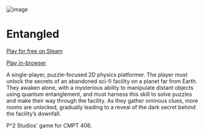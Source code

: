 ![image](https://user-images.githubusercontent.com/13753615/159175191-f140b8e3-0dbe-4344-bb44-3fb512c0cf4c.png)


# Entangled

[Play for free on Steam](https://store.steampowered.com/app/1990370/Entangled/)

[Play in-browser](https://p2-studios.itch.io/entangled)

A single-player, puzzle-focused 2D physics platformer. The player must unlock the secrets of an abandoned sci-fi facility on a planet far from Earth. They awaken alone, with a mysterious ability to manipulate distant objects using quantum entanglement, and must harness this skill to solve puzzles and make their way through the facility. As they gather ominous clues, more rooms are unlocked, gradually leading to a reveal of the dark secret behind the facility’s downfall. 

P^2 Studios' game for CMPT 406.
